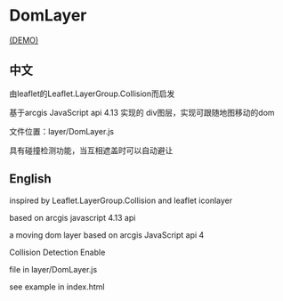 # DomLayer 
[(DEMO)](https://baozi926.github.io/DomLayer/)

## 中文

由leaflet的Leaflet.LayerGroup.Collision而启发

基于arcgis JavaScript api 4.13 实现的 div图层，实现可跟随地图移动的dom

文件位置：layer/DomLayer.js

具有碰撞检测功能，当互相遮盖时可以自动避让



## English

inspired by Leaflet.LayerGroup.Collision and leaflet iconlayer

based on arcgis javascript 4.13 api

a moving dom layer based on arcgis JavaScript api 4 

Collision Detection Enable

file in layer/DomLayer.js

see example in index.html




